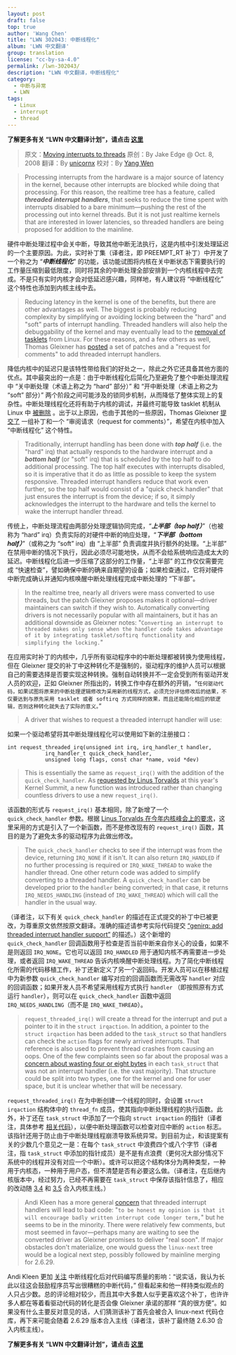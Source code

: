```yaml
---
layout: post
draft: false
top: true
author: 'Wang Chen'
title: "LWN 302043: 中断线程化"
album: 'LWN 中文翻译'
group: translation
license: "cc-by-sa-4.0"
permalink: /lwn-302043/
description: "LWN 中文翻译，中断线程化"
category:
  - 中断与异常
  - LWN
tags:
  - Linux
  - interrupt
  - thread
---
```


**了解更多有关 “LWN 中文翻译计划”，请点击 [这里](/lwn/)**

> 原文：[Moving interrupts to threads](https://lwn.net/Articles/302043/)
> 原创：By Jake Edge @ Oct. 8, 2008
> 翻译：By [unicornx](https://github.com/unicornx)
> 校对：By [Yang Wen](https://github.com/w-simon)

> Processing interrupts from the hardware is a major source of latency in the kernel, because other interrupts are blocked while doing that processing. For this reason, the realtime tree has a feature, called ***threaded interrupt handlers***, that seeks to reduce the time spent with interrupts disabled to a bare minimum—pushing the rest of the processing out into kernel threads. But it is not just realtime kernels that are interested in lower latencies, so threaded handlers are being proposed for addition to the mainline.

硬件中断处理过程中会关中断，导致其他中断无法执行，这是内核中引发处理延迟的一个主要原因。为此，实时补丁集（译者注，即 PREEMPT_RT 补丁）中开发了一个称之为 “***中断线程化***” 的功能，该功能试图将内核在关中断状态下需要执行的工作量压缩到最低限度，同时将其余的中断处理全部安排到一个内核线程中去完成。不是只有实时内核才会对低延迟感兴趣，同样地，有人建议将 “中断线程化” 这个特性也添加到内核主线中去。

> Reducing latency in the kernel is one of the benefits, but there are other advantages as well. The biggest is probably reducing complexity by simplifying or avoiding locking between the "hard" and "soft" parts of interrupt handling. Threaded handlers will also help the debuggability of the kernel and may eventually lead to the [removal of tasklets](http://lwn.net/Articles/239633/) from Linux. For these reasons, and a few others as well, Thomas Gleixner has [posted](http://lwn.net/Articles/301890/) a set of patches and a "request for comments" to add threaded interrupt handlers.

降低内核中的延迟只是该特性带给我们的好处之一，除此之外它还具备其他方面的优点。其中最突出的一点是：由于中断线程化后简化乃至避免了整个中断处理流程中 “关中断处理（术语上称之为 “hard” 部分）” 和 “开中断处理（术语上称之为 “soft” 部分）” 两个阶段之间可能涉及的锁同步机制，从而降低了整体实现上的复杂性。中断处理线程化还将有助于内核的调试，并最终可能导致 tasklet 机制从 Linux 中 [被删除][1] 。出于以上原因，也由于其他的一些原因，Thomas Gleixner [提交了][2] 一组补丁和一个 “审阅请求（request for comments）”，希望在内核中加入 “中断线程化” 这个特性。

> Traditionally, interrupt handling has been done with ***top half*** (i.e. the "hard" irq) that actually responds to the hardware interrupt and a ***bottom half*** (or "soft" irq) that is scheduled by the top half to do additional processing. The top half executes with interrupts disabled, so it is imperative that it do as little as possible to keep the system responsive. Threaded interrupt handlers reduce that work even further, so the top half would consist of a "quick check handler" that just ensures the interrupt is from the device; if so, it simply acknowledges the interrupt to the hardware and tells the kernel to wake the interrupt handler thread.

传统上，中断处理流程由两部分处理逻辑协同完成，“***上半部（top half）***”（也被称为 “hard” irq）负责实际的对硬件中断的响应处理，“***下半部（bottom half）***”（或称之为 “soft” irq）由 “上半部” 负责调度并执行额外的处理。“上半部” 在禁用中断的情况下执行，因此必须尽可能地快，从而不会给系统响应造成太大的延迟。中断线程化后进一步压缩了这部分的工作量，“上半部” 的工作仅仅需要完成 “快速检查”，譬如确保中断的确来自期望的设备；如果检查通过，它将对硬件中断完成确认并通知内核唤醒中断处理线程完成中断处理的 “下半部”。

> In the realtime tree, nearly all drivers were mass converted to use threads, but the patch Gleixner proposes makes it optional—driver maintainers can switch if they wish to. Automatically converting drivers is not necessarily popular with all maintainers, but it has an additional downside as Gleixner notes: "`Converting an interrupt to threaded makes only sense when the handler code takes advantage of it by integrating tasklet/softirq functionality and simplifying the locking.`"

在应用实时补丁的内核中，几乎所有驱动程序中的中断处理都被转换为使用线程，但在 Gleixner 提交的补丁中这种转化不是强制的，驱动程序的维护人员可以根据自己的需要选择是否要实现这种转换。强制自动转换并不一定会受到所有驱动开发人员的欢迎，正如 Gleixner 所指出的，转换工作中存在额外的开销，“`任何驱动代码，如果试图将原来的中断处理逻辑修改为采用新的线程方式，必须充分评估修改后的结果，不仅要达到与原先采用 tasklet 或者 softirq 方式同样的效果，而且还能简化相应的锁逻辑，否则这种转化就失去了实际的意义。`”

> A driver that wishes to request a threaded interrupt handler will use:

如果一个驱动希望将其中断处理线程化可以使用如下新的注册接口：

	int request_threaded_irq(unsigned int irq, irq_handler_t handler,
				irq_handler_t quick_check_handler,
				unsigned long flags, const char *name, void *dev)

> This is essentially the same as `request_irq()` with the addition of the `quick_check_handler`. As [requested by Linus Torvalds](http://lwn.net/Articles/298840/) at this year's Kernel Summit, a new function was introduced rather than changing countless drivers to use a new `request_irq()`.

该函数的形式与 `request_irq()` 基本相同，除了新增了一个 `quick_check_handler` 参数。根据 [Linus Torvalds 在今年内核峰会上的要求][3]，这里采用的方式是引入了一个新函数，而不是修改现有的 `request_irq()` 函数，其目的是为了避免太多的驱动程序为此做出修改。

> The `quick_check_handler` checks to see if the interrupt was from the device, returning `IRQ_NONE` if it isn't. It can also return `IRQ_HANDLED` if no further processing is required or `IRQ_WAKE_THREAD` to wake the handler thread. One other return code was added to simplify converting to a threaded handler. A `quick_check_handler` can be developed prior to the `handler` being converted; in that case, it returns `IRQ_NEEDS_HANDLING` (instead of `IRQ_WAKE_THREAD`) which will call the handler in the usual way.

（译者注，以下有关 `quick_check_handler` 的描述在正式提交的补丁中已被更改，为尊重原文依然按原文翻译。准确的描述请参考实际代码提交 [“genirq: add threaded interrupt handler support”][4] 的描述。）这个新增的 `quick_check_handler` 回调函数用于检查是否当前中断来自你关心的设备，如果不是则返回 `IRQ_NONE`。它也可以返回 `IRQ_HANDLED` 用于通知内核不再需要进一步处理，或者返回 `IRQ_WAKE_THREAD` 告诉内核唤醒中断处理线程。为了简化中断线程化所需的代码移植工作，补丁还新定义了另一个返回码。开发人员可以在移植过程中为新参数 `quick_check_handler` 编写对应的回调函数而无需改写 `handler` 对应的回调函数；如果开发人员不希望采用线程方式执行 `handler` （即按照原有方式运行 `handler`），则可以在 `quick_check_handler` 函数中返回 `IRQ_NEEDS_HANDLING`（而不是 `IRQ_WAKE_THREAD`）。

> `request_threaded_irq()` will create a thread for the interrupt and put a pointer to it in the `struct irqaction`. In addition, a pointer to the `struct irqaction` has been added to the `task_struct` so that handlers can check the `action` flags for newly arrived interrupts. That reference is also used to prevent thread crashes from causing an oops. One of the few complaints seen so far about the proposal was a [concern about wasting four or eight bytes](https://lwn.net/Articles/302244/) in each `task_struct` that was not an interrupt handler (i.e. the vast majority). That structure could be split into two types, one for the kernel and one for user space, but it is unclear whether that will be necessary.

`request_threaded_irq()` 在为中断创建一个线程的同时，会设置 `struct irqaction` 结构体中的 `thread_fn` 成员，使其指向中断处理线程的执行函数。此外，补丁还在 `task_struct` 中添加了一个指向 `struct irqaction` 的指针（译者注，具体参考 [相关代码][5]），以便中断处理函数可以检查对应中断的 `action` 标志。该指针还用于防止由于中断处理线程崩溃导致系统异常。到目前为止，和该提案有关的少数几个意见之一是：在每个 `task_struct` 中浪费四个或八个字节（译者注，指 `task_struct` 中添加的指针成员）是不是有点浪费（更何况大部分情况下系统中的线程并没有对应一个中断）。或许可以把这个结构体分为两种类型，一种用于内核态，一种用于用户态，但不清楚是否有必要这么做。（译者注，在后继内核版本中，经过努力，已经不再需要在 `task_struct` 中保存该指针信息了，相应的改动随 [3.4][6] 和 [3.5][7] 合入内核主线。）

> Andi Kleen has a more general [concern](https://lwn.net/Articles/302245/) that threaded interrupt handlers will lead to bad code: "`to be honest my opinion is that it will encourage badly written interrupt code longer term,`" but he seems to be in the minority. There were relatively few comments, but most seemed in favor—perhaps many are waiting to see the converted driver as Gleixner promises to deliver "real soon". If major obstacles don't materialize, one would guess the `linux-next` tree would be a logical next step, possibly followed by mainline merging for 2.6.29.

Andi Kleen 更加 [关注][8] 中断线程化后对代码编写质量的影响：“说实话，我认为长此以往这会鼓励程序员写出很糟糕的中断代码，” 但看起来和他一样持类似观点的人只占少数。总的评论相对较少，而且其中大多数人似乎更喜欢这个补丁，也许许多人都在等着看驱动代码的转化是否会像 Gleixner 承诺的那样 “真的很方便”。如果没有什么主要反对意见的话，人们猜测该补丁首先会被合入 linux-next 代码仓库，再下来可能会随着 2.6.29 版本合入主线（译者注，该补丁最终随 2.6.30 合入内核主线）。

**了解更多有关 “LWN 中文翻译计划”，请点击 [这里](/lwn/)**

[1]: https://lwn.net/Articles/239633/
[2]: https://lwn.net/Articles/301890/
[3]: https://lwn.net/Articles/298840/
[4]: https://git.kernel.org/pub/scm/linux/kernel/git/torvalds/linux.git/commit/?id=3aa551c9b4c40018f0e261a178e3d25478dc04a9
[5]: https://elixir.bootlin.com/linux/v2.6.30/source/include/linux/sched.h#L1302
[6]: https://git.kernel.org/pub/scm/linux/kernel/git/torvalds/linux.git/commit/?id=4bcdf1d0b652bc33d52f2322b77463e4dc58abf8
[7]: https://git.kernel.org/pub/scm/linux/kernel/git/torvalds/linux.git/commit/?id=4d1d61a6b203d957777d73fcebf19d90b038b5b2
[8]: https://lwn.net/Articles/302245/
